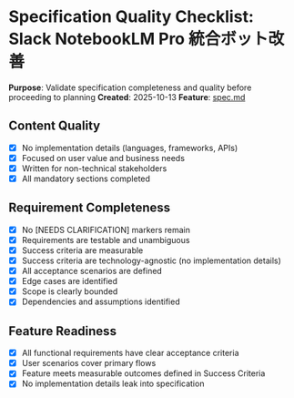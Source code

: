 # Specification Quality Checklist: Slack NotebookLM Pro 統合ボット改善

**Purpose**: Validate specification completeness and quality before proceeding to planning
**Created**: 2025-10-13
**Feature**: [spec.md](../spec.md)

## Content Quality

- [x] No implementation details (languages, frameworks, APIs)
- [x] Focused on user value and business needs
- [x] Written for non-technical stakeholders
- [x] All mandatory sections completed

## Requirement Completeness

- [x] No [NEEDS CLARIFICATION] markers remain
- [x] Requirements are testable and unambiguous
- [x] Success criteria are measurable
- [x] Success criteria are technology-agnostic (no implementation details)
- [x] All acceptance scenarios are defined
- [x] Edge cases are identified
- [x] Scope is clearly bounded
- [x] Dependencies and assumptions identified

## Feature Readiness

- [x] All functional requirements have clear acceptance criteria
- [x] User scenarios cover primary flows
- [x] Feature meets measurable outcomes defined in Success Criteria
- [x] No implementation details leak into specification

## Validation Results

**Status**: ✅ PASSED

**Summary**:
- 新しい要件（エラー通知、スレッドベースURL処理、フォーマット済みリンク）が既存仕様に統合された
- すべての要件が測定可能で、技術非依存
- 優先度P0の3つの改善とP3の実験的機能（サムネイル展開）が明確に定義された
- エッジケースが更新され、エラーハンドリングの詳細が追加された
- 新しい機能要件(FR-022からFR-029)が追加され、明確に定義された

## Notes

- 仕様は実装準備完了
- 次のステップ: `/speckit.tasks` でタスク生成
